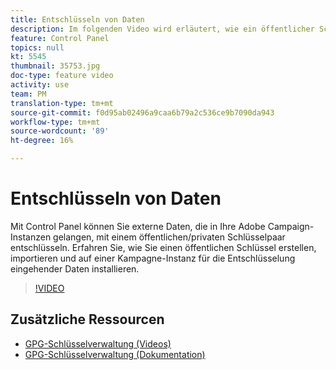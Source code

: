 ```yaml
---
title: Entschlüsseln von Daten
description: Im folgenden Video wird erläutert, wie ein öffentlicher Schlüssel erstellt und importiert und auf einer Kampagne-Instanz zur Entschlüsselung von Daten installiert wird.
feature: Control Panel
topics: null
kt: 5545
thumbnail: 35753.jpg
doc-type: feature video
activity: use
team: PM
translation-type: tm+mt
source-git-commit: f0d95ab02496a9caa6b79a2c536ce9b7090da943
workflow-type: tm+mt
source-wordcount: '89'
ht-degree: 16%

---
```



# Entschlüsseln von Daten

Mit Control Panel können Sie externe Daten, die in Ihre Adobe Campaign-Instanzen gelangen, mit einem öffentlichen/privaten Schlüsselpaar entschlüsseln.
Erfahren Sie, wie Sie einen öffentlichen Schlüssel erstellen, importieren und auf einer Kampagne-Instanz für die Entschlüsselung eingehender Daten installieren.

>[!VIDEO](https://video.tv.adobe.com/v/35753?quality=12)

## Zusätzliche Ressourcen

* [GPG-Schlüsselverwaltung (Videos)](./gpg-key-management-overview.md)
* [GPG-Schlüsselverwaltung (Dokumentation)](https://docs.adobe.com/content/help/de-DE/control-panel/using/instances-settings/gpg-keys-management.html)
